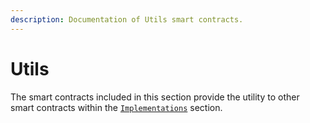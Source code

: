 ```yaml
---
description: Documentation of Utils smart contracts.
---
```


# Utils

The smart contracts included in this section provide the utility to other smart contracts within the [`Implementations`](../) section.
